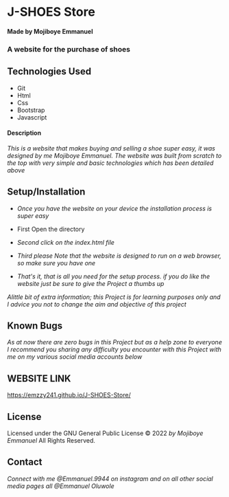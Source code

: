 # J-SHOES Store

#### Made by Mojiboye Emmanuel

### A website for the purchase of shoes

## Technologies Used
* Git
* Html
* Css
* Bootstrap
* Javascript

#### Description
_This is a website that makes buying and selling a shoe super easy, it was designed by me Mojiboye Emmanuel. The website was built from scratch to the top with very simple and basic technologies which has been detailed above_

## Setup/Installation
* _Once you have the website on your device the installation process is super easy_

* First Open the directory
* _Second click on the index.html file_
* _Third please Note that the website is designed to run on a web browser, so make sure you have one_
* _That's it, that is all you need for the setup process. if you do like the website just be sure to give the Project a thumbs up_

_Alittle bit of extra information; this Project is for learning purposes only and I advice you not to change the aim and objective of this project_

## Known Bugs
_As at now there are zero bugs in this Project but as a help zone to everyone I recommend you sharing any difficulty you encounter with this Project with me on my various social media accounts below_

## WEBSITE LINK
https://emzzy241.github.io/J-SHOES-Store/

## License 
Licensed under the GNU General Public License 
© 2022 _by Mojiboye Emmanuel_ All Rights Reserved.

## Contact
_Connect with me @Emmanuel.9944 on instagram and on all other social media pages all @Emmanuel Oluwole_